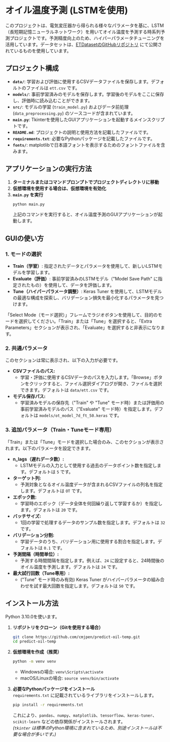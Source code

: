 # オイル温度予測 (LSTMを使用)

このプロジェクトは、電気変圧器から得られる様々なパラメータを基に、LSTM（長短期記憶ニューラルネットワーク）を用いてオイル温度を予測する時系列予測プロジェクトです。予測精度向上のため、ハイパーパラメータチューニングを活用しています。データセットは、[ETDatasetのGitHubリポジトリ](https://github.com/zhouhaoyi/ETDataset) にて公開されているものを使用しています。

## **プロジェクト構成**

- **`data/`**:  学習および評価に使用するCSVデータファイルを保存します。デフォルトのファイルは `ett.csv` です。  
- **`models/`**:  事前学習済みのモデルを保存します。学習後のモデルをここに保存し、評価時に読み込むことができます。  
- **`src/`**:  モデルの学習 (`train_model.py`) およびデータ前処理 (`data_preprocessing.py`) のソースコードが含まれています。  
- **`main.py`**:  Tkinterを使用したGUIアプリケーションを起動するメインスクリプトです。  
- **`README.md`**:  プロジェクトの説明と使用方法を記載したファイルです。  
- **`requirements.txt`**:  必要なPythonパッケージを記載したファイルです。  
- **`fonts/`**:  matplotlibで日本語フォントを表示するためのフォントファイルを含みます。  

## **アプリケーションの実行方法**

1. **ターミナルまたはコマンドプロンプトでプロジェクトディレクトリに移動**  
2. **仮想環境を使用する場合は、仮想環境を有効化**  
3. **`main.py` を実行**  
    ```bash
    python main.py
    ```  
    上記のコマンドを実行すると、オイル温度予測のGUIアプリケーションが起動します。  

## **GUIの使い方**

### **1. モードの選択**

- **Train（学習）**:  指定されたデータとパラメータを使用して、新しいLSTMモデルを学習します。  
- **Evaluate（評価）**:  事前学習済みのLSTMモデル（"Model Save Path" に指定されたもの）を使用して、データを評価します。  
- **Tune（ハイパーパラメータ調整）**:  Keras Tuner を使用して、LSTMモデルの最適な構成を探索し、バリデーション損失を最小化するパラメータを見つけます。  

「Select Mode（モード選択）」フレームでラジオボタンを使用して、目的のモードを選択してください。「Train」または「Tune」を選択すると、「Extra Parameters」セクションが表示され、「Evaluate」を選択すると非表示になります。  

### **2. 共通パラメータ**

このセクションは常に表示され、以下の入力が必要です。  

- **CSVファイルのパス:**  
    - 学習・評価に使用するCSVデータのパスを入力します。「Browse」ボタンをクリックすると、ファイル選択ダイアログが開き、ファイルを選択できます。デフォルトは `data/ett.csv` です。  
- **モデル保存パス:**  
    - 学習済みモデルの保存先（"Train" や "Tune" モード時）または評価用の事前学習済みモデルのパス（"Evaluate" モード時）を指定します。デフォルトは `models/ot_model_7d_ft_50.keras` です。  

### **3. 追加パラメータ（Train・Tuneモード専用）**

「Train」または「Tune」モードを選択した場合のみ、このセクションが表示されます。以下のパラメータを設定できます。  

- **n_lags（遅れデータ数）:**  
    - LSTMモデルの入力として使用する過去のデータポイント数を指定します。デフォルトは `5` です。  
- **ターゲット列:**  
    - 予測対象となるオイル温度データが含まれるCSVファイルの列名を指定します。デフォルトは `OT` です。  
- **エポック数:**  
    - 学習時のエポック（データ全体を何回繰り返して学習するか）を指定します。デフォルトは `20` です。  
- **バッチサイズ:**  
    - 1回の学習で処理するデータのサンプル数を指定します。デフォルトは `32` です。  
- **バリデーション分割:**  
    - 学習データのうち、バリデーション用に使用する割合を指定します。デフォルトは `0.1` です。  
- **予測間隔（時間単位）:**  
    - 予測する時間間隔を指定します。例えば、`24` に設定すると、24時間後のオイル温度を予測します。デフォルトは `24` です。  
- **最大試行回数（Tune専用）:**  
    - ("Tune" モード時のみ有効) Keras Tuner がハイパーパラメータの組み合わせを試す最大回数を指定します。デフォルトは `50` です。  

## **インストール方法**

Python 3.10.0を使います。

1. **リポジトリをクローン（Gitを使用する場合）**  
    ```bash
    git clone https://github.com/cmjpen/predict-oil-temp.git
    cd predict-oil-temp
    ```  

2. **仮想環境を作成（推奨）**  
    ```bash
    python -m venv venv
    ```  
    - Windowsの場合: `venv\Scripts\activate`  
    - macOS/Linuxの場合: `source venv/bin/activate`  

3. **必要なPythonパッケージをインストール**  
    `requirements.txt` に記載されているライブラリをインストールします。  
    ```bash
    pip install -r requirements.txt
    ```  
    これにより、`pandas`、`numpy`、`matplotlib`、`tensorflow`、`keras-tuner`、`scikit-learn` などの依存関係がインストールされます。  
    *(`tkinter` は標準のPython環境に含まれているため、別途インストールは不要な場合が多いです。)*  
